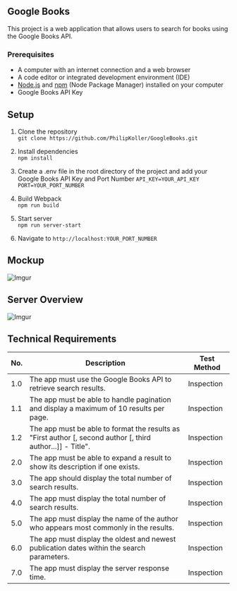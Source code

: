 ## Google Books

This project is a web application that allows users to search for books using the Google Books API.


### Prerequisites

- A computer with an internet connection and a web browser
- A code editor or integrated development environment (IDE)
- [Node.js](https://nodejs.org/) and [npm](https://www.npmjs.com/) (Node Package Manager) installed on your computer
- Google Books API Key

## Setup

1. Clone the repository  
```git clone https://github.com/PhilipKoller/GoogleBooks.git```  

1. Install dependencies  
```npm install```

3. Create a .env file in the root directory of the project and add your Google Books API Key and Port Number
```API_KEY=YOUR_API_KEY```  
```PORT=YOUR_PORT_NUMBER```

4. Build Webpack   
```npm run build```  

5. Start server    
```npm run server-start```  

6. Navigate to
```http://localhost:YOUR_PORT_NUMBER```

## Mockup
![Imgur](https://i.imgur.com/ai7rxH9.png)
## Server Overview
![Imgur](https://i.imgur.com/y1csWzI.png)

## Technical Requirements

| No. | Description | Test Method |
|-----|-------------|-------------|
| 1.0 | The app must use the Google Books API to retrieve search results.| Inspection  |
| 1.1 | The app must be able to handle pagination and display a maximum of 10 results per page.| Inspection  |
| 1.2 | The app must be able to format the results as "First author [, second author [, third author...]] - Title". | Inspection  |
| 2.0 | The app must be able to expand a result to show its description if one exists. | Inspection  |
| 3.0 | The app should display the total number of search results. | Inspection  |
| 4.0 | The app must display the total number of search results. | Inspection  |
| 5.0 | The app must display the name of the author who appears most commonly in the results. | Inspection  |
| 6.0 | The app must display the oldest and newest publication dates within the search parameters. | Inspection  |
| 7.0 | The app must display the server response time. | Inspection  |
